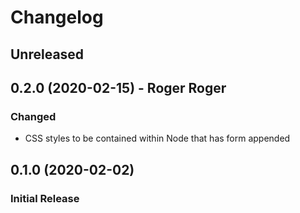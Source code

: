 # Changelog

## Unreleased

## 0.2.0 (2020-02-15) - Roger Roger

### Changed

- CSS styles to be contained within Node that has form appended

## 0.1.0 (2020-02-02)

### Initial Release
